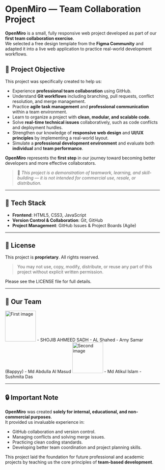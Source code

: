 # OpenMiro — Team Collaboration Project

**OpenMiro** is a small, fully responsive web project developed as part of our **first team collaboration exercise**.  
We selected a free design template from the **Figma Community** and adapted it into a live web application to practice real-world development workflows.

## 🎯 Project Objective

This project was specifically created to help us:

- Experience **professional team collaboration** using GitHub.
- Understand **Git workflows** including branching, pull requests, conflict resolution, and merge management.
- Practice **agile task management** and **professional communication** within a team environment.
- Learn to organize a project with **clean, modular, and scalable code**.
- Solve **real-time technical issues** collaboratively, such as code conflicts and deployment hurdles.
- Strengthen our knowledge of **responsive web design** and **UI/UX principles** by implementing a real-world layout.
- Simulate a **professional development environment** and evaluate both **individual** and **team performance**.

**OpenMiro** represents the **first step** in our journey toward becoming better developers and more effective collaborators.

> 🔔 *This project is a demonstration of teamwork, learning, and skill-building — it is not intended for commercial use, resale, or distribution.*

---

## 📌 Tech Stack

- **Frontend**: HTML5, CSS3, JavaScript
- **Version Control & Collaboration**: Git, GitHub
- **Project Management**: GitHub Issues & Project Boards (Agile)

---

## 🚫 License

This project is **proprietary**. All rights reserved.

> You may not use, copy, modify, distribute, or reuse any part of this project without explicit written permission.

Please see the LICENSE file for full details.

---

## 👥 Our Team

<img src="https://avatars.githubusercontent.com/u/57950204?v=4" alt="First image" width="100"/>
- SHOJIB AHMEED SADH
- AL Shahed
- Arny Samar (Bappyy)
- Md Abdulla Al Masud
<img src="https://avatars.githubusercontent.com/u/76257290?v=4" alt="Second image" width="100"/>
- Md Atikul Islam
- Sushmita Das


---

## 🔒 Important Note

**OpenMiro** was created **solely for internal, educational, and non-commercial purposes**.  
It provided us invaluable experience in:

- GitHub collaboration and version control.
- Managing conflicts and solving merge issues.
- Practicing clean coding standards.
- Developing better team coordination and project planning skills.

This project laid the foundation for future professional and academic projects by teaching us the core principles of **team-based development**.
